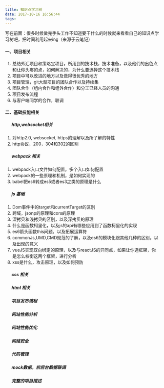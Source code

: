 ```yaml
---
title: 知识点学习树
date: 2017-10-16 16:56:44
tags:
---
```

写在前面：很多时候做完手头工作不知道要干什么的时候就来看看自己的知识点学习树吧，把时间利用起来ing（来源于云笔记）
<!--more-->
#### 一、项目相关
1. 总结外汇项目和策略宝项目，所用到的技术栈，技术准备，以及他们的出色点和让你头疼的点，如何解决的，为什么要选择这个技术栈
2. 项目中可以改进的地方以及做得很优秀的地方
3. 项目管理，git大型项目的团队合作以及持续集
4. 团队合作（组内合作和组外合作）和分工已经人员的沟通
5. 项目发布流程
6. 与客户端同学的合作，联调

#### 二、基础技能相关
##### &ensp;&ensp;&ensp;http,websocket相关
1. 对http2.0, websocket, https的理解以及所了解的特性
2. http协议，200，304和302的区别


##### &ensp;&ensp;&ensp;webpack 相关
1. webpack入口文件如何配置，多个入口如何配置
2. webpack的一些原理和机制，是如何实现的
3. babel把es6转成es5或者es3之类的原理是什么

##### &ensp;&ensp;&ensp;js 基础
1. Dom事件中的target和currentTarget的区别
2. 跨域，jsonp的原理和cors的原理
3. 深拷贝和浅拷贝的区别，以及深拷贝的原理
4. 什么是函数柯里化，以及js的api有哪些应用到了函数柯里化的实现
6. es6箭头函数this问题，以及拓展运算符
7. commonJs,UMD,CMD规范的了解，以及es6的模块化跟其他几种的区别，以及出现的意义
8. vueJS实现双向绑定的原理，以及与reactJS的异同点，如果让你选框架，你是怎么权衡这两个框架，进行分析
9. xss是什么，攻击原理，以及如何预防

##### &ensp;&ensp;&ensp;css 相关

##### &ensp;&ensp;&ensp;html 相关

##### &ensp;&ensp;&ensp;项目发布流程

##### &ensp;&ensp;&ensp;网站性能分析

##### &ensp;&ensp;&ensp;网站性能优化

##### &ensp;&ensp;&ensp;网络安全

##### &ensp;&ensp;&ensp;代码管理

##### &ensp;&ensp;&ensp;mock数据，前后台数据联调

##### &ensp;&ensp;&ensp;完整的项目描述



